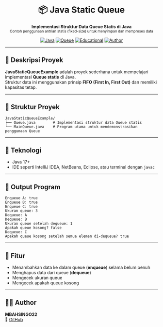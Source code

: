 <h1 align="center">📦 Java Static Queue</h1>
<p align="center">
  <b>Implementasi Struktur Data Queue Statis di Java</b><br>
  <sub>Contoh penggunaan antrian statis (fixed-size) untuk menyimpan dan memproses data</sub>
</p>

<div align="center">

[![Java](https://img.shields.io/badge/Java-17-red?logo=oracle)](https://www.oracle.com/java/)
[![Queue](https://img.shields.io/badge/Structure-Static%20Queue-orange)]()
[![Educational](https://img.shields.io/badge/Type-Data%20Structure-blue)]()
[![Author](https://img.shields.io/badge/Author-MBAHSINGO22-brightgreen)](https://github.com/MBAHSINGO22)

</div>

---

## 📖 Deskripsi Proyek

**JavaStaticQueueExample** adalah proyek sederhana untuk mempelajari implementasi **Queue statis** di Java.  
Struktur data ini menggunakan prinsip **FIFO (First In, First Out)** dan memiliki kapasitas tetap.

---

## 📂 Struktur Proyek

```
JavaStaticQueueExample/
├── Queue.java        # Implementasi struktur data Queue statis
└── MainQueue.java    # Program utama untuk mendemonstrasikan penggunaan Queue
```

---

## 🧰 Teknologi

- Java 17+
- IDE seperti IntelliJ IDEA, NetBeans, Eclipse, atau terminal dengan `javac`

---

## 📌 Output Program

```
Enqueue A: true
Enqueue B: true
Enqueue C: true
Ukuran queue: 3
Dequeue: A
Dequeue: B
Ukuran queue setelah dequeue: 1
Apakah queue kosong? false
Dequeue: C
Apakah queue kosong setelah semua elemen di-dequeue? true
```

---

## 🧠 Fitur

- Menambahkan data ke dalam queue (**enqueue**) selama belum penuh
- Menghapus data dari queue (**dequeue**)
- Mengecek ukuran queue
- Mengecek apakah queue kosong

---

## 👨‍💻 Author

**MBAHSINGO22**  
🔗 [GitHub](https://github.com/MBAHSINGO22)
